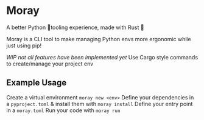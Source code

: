 # Moray
A better Python 🐍tooling experience, made with Rust 🦀

Moray is a CLI tool to make managing Python envs more ergonomic while just using pip!



*WIP not all features have been implemented yet*
Use Cargo style commands to create/manage your project env

## Example Usage
Create a virtual environment `moray new <env>`
Define your dependencies in a `pyproject.toml` & install them with `moray install`
Define your entry point in a `moray.toml`
Run your code with `moray run`

